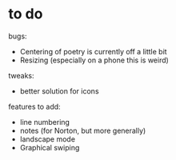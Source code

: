 # to do

bugs: 

 * Centering of poetry is currently off a little bit
 * Resizing (especially on a phone this is weird)

tweaks:

 * better solution for icons

features to add:

 * line numbering
 * notes (for Norton, but more generally)
 * landscape mode
 * Graphical swiping
